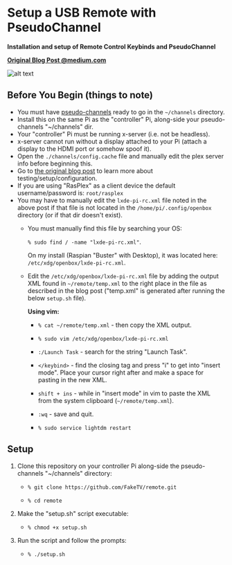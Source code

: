 # Setup a USB Remote with PseudoChannel
**Installation and setup of Remote Control Keybinds and PseudoChannel**

**[Original Blog Post @medium.com](https://medium.com/@Fake.TV/configuring-a-usb-remote-control-for-faketv-functions-73e4caf60c20)**

![alt text](https://miro.medium.com/max/1000/1*KGvIKhjzLm_Z9-9ZtOzjnA.png)


## Before You Begin (things to note)

- You must have [pseudo-channels](https://github.com/FakeTV/pseudo-channel) ready to go in the `~/channels` directory. 
- Install this on the same Pi as the "controller" Pi, along-side your pseudo-channels "~/channels" dir.
- Your "controller" Pi must be running x-server (i.e. not be headless). 
- x-server cannot run without a display attached to your Pi (attach a display to the HDMI port or somehow spoof it).
- Open the `./channels/config.cache` file and manually edit the plex server info before beginning this. 
- Go to [the original blog post](https://medium.com/@Fake.TV/configuring-a-usb-remote-control-for-faketv-functions-73e4caf60c20) to learn more about testing/setup/configuration.
- If you are using "RasPlex" as a client device the default username/password is: `root/rasplex`
- You may have to manually edit the `lxde-pi-rc.xml` file noted in the above post if that file is not located in the `/home/pi/.config/openbox` directory (or if that dir doesn't exist). 
  - You must manually find this file by searching your OS: 

    `% sudo find / -name "lxde-pi-rc.xml"`. 

    On my install (Raspian "Buster" with Desktop), it was located here: `/etc/xdg/openbox/lxde-pi-rc.xml`. 

  - Edit the `/etc/xdg/openbox/lxde-pi-rc.xml` file by adding the output XML found in `~/remote/temp.xml` to the right place in the file as described in the blog post ("temp.xml" is generated after running the below `setup.sh` file).

    **Using vim:**

     - `% cat ~/remote/temp.xml` - then copy the XML output.

     - `% sudo vim /etc/xdg/openbox/lxde-pi-rc.xml`

     - `:/Launch Task` - search for the string "Launch Task".

     - `</keybind>` - find the closing tag and press "i" to get into "insert mode". Place your cursor right after and make a space for pasting in the new XML.

     - `shift + ins` - while in "insert mode" in vim to paste the XML from the system clipboard (`~/remote/temp.xml`).

     - `:wq` - save and quit.

     - `% sudo service lightdm restart`

## Setup

1) Clone this repository on your controller Pi along-side the pseudo-channels "~/channels" directory:

	- `% git clone https://github.com/FakeTV/remote.git`

	- `% cd remote`

2) Make the "setup.sh" script executable:

	- `% chmod +x setup.sh`

3) Run the script and follow the prompts:

	- `% ./setup.sh`